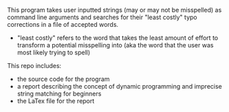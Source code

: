 This program takes user inputted strings (may or may not be misspelled) as command line arguments and searches for their "least costly" typo corrections in a file of accepted words.
- "least costly" refers to the word that takes the least amount of effort to transform a potential misspelling into (aka the word that the user was most likely trying to spell)

This repo includes:
- the source code for the program
- a report describing the concept of dynamic programming and imprecise string matching for beginners
- the LaTex file for the report
